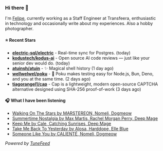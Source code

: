 ### Hi there 👋

I'm [Felipe](https://felipevm.com), currently working as a Staff Engineer at Transfeera, enthusiastic in technology and occasionally write about my experiences. Also a hobby photographer.

#### ⭐ Recent Stars
- **[electric-sql/electric](https://github.com/electric-sql/electric)** - Real-time sync for Postgres. (today)
- **[kodustech/kodus-ai](https://github.com/kodustech/kodus-ai)** - Open source AI code reviews — just like your senior dev would do. (today)
- **[atuinsh/atuin](https://github.com/atuinsh/atuin)** - ✨ Magical shell history (1 day ago)
- **[wellwelwel/poku](https://github.com/wellwelwel/poku)** - 🐷 Poku makes testing easy for Node.js, Bun, Deno, and you at the same time. (2 days ago)
- **[tiagorangel1/cap](https://github.com/tiagorangel1/cap)** - Cap is a lightweight, modern open-source CAPTCHA alternative designed using SHA-256 proof-of-work (3 days ago)

#### 🎧 What I have been listening
- [Walking On The Stars by MARSTEREON, Nomeli, Dogmeow](https://open.spotify.com/track/3eZaSCd9k2aPCUQXqqVoX5)
- [Summertime Nostalgia by Max Martis, Rachel Morgan Perry, Deep Mage](https://open.spotify.com/track/2DQBYEnP2ErdlbdhNIjYWN)
- [Keep Me by Cale, Catching Sunrises, Deep Mage](https://open.spotify.com/track/64YesG0t1dPFrZMWDArAxu)
- [Take Me Back To Yesterday by Alosa, Harddope, Elle Blue](https://open.spotify.com/track/1c7JswbGiqaqgGtHL2ZQrq)
- [Someone Like You by CALIENTÉ, Nomeli, Dogmeow](https://open.spotify.com/track/25p5WHViJvDarAQxyJnRxG)

_Powered by [TuneFeed](https://tunefeed.app?ref=github.com)_
